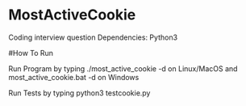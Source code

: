 # MostActiveCookie
Coding interview question
Dependencies: Python3

#How To Run

Run Program by typing ./most_active_cookie <csv> -d <date> on Linux/MacOS and most_active_cookie.bat <csv> -d <date> on Windows

Run Tests by typing python3 testcookie.py
